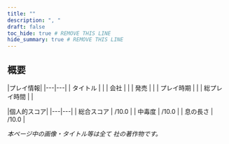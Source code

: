 ```yaml
---
title: ""
description: ", "
draft: false
toc_hide: true # REMOVE THIS LINE
hide_summary: true # REMOVE THIS LINE
---
```


## 概要

<!-- table -->

|プレイ情報|
|---|---|
| タイトル | |
| 会社 |   |
| 発売 |   |
| プレイ時期 |   |
| 総プレイ時間 |   |

|個人的スコア|
|---|---|
| 総合スコア | /10.0  |
| 中毒度 | /10.0 |
| 息の長さ | /10.0 |

*本ページ中の画像・タイトル等は全て []() 社の著作物です。*
